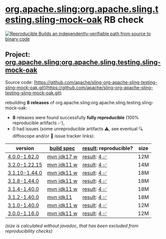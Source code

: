 [org.apache.sling:org.apache.sling.testing.sling-mock-oak](https://central.sonatype.com/artifact/org.apache.sling/org.apache.sling.testing.sling-mock-oak/versions) RB check
=======

[![Reproducible Builds](https://reproducible-builds.org/images/logos/rb.svg) an independently-verifiable path from source to binary code](https://reproducible-builds.org/)

## Project: [org.apache.sling:org.apache.sling.testing.sling-mock-oak](https://central.sonatype.com/artifact/org.apache.sling/org.apache.sling.testing.sling-mock-oak/versions)

Source code: [https://github.com/apache/sling-org-apache-sling-testing-sling-mock-oak.git](https://github.com/apache/sling-org-apache-sling-testing-sling-mock-oak.git)

rebuilding **8 releases** of org.apache.sling:org.apache.sling.testing.sling-mock-oak:
- **8** releases were found successfully **fully reproducible** (100% reproducible artifacts :white_check_mark:),
- 0 had issues (some unreproducible artifacts :warning:, see eventual :mag: diffoscope and/or :memo: issue tracker links):

| version | [build spec](/BUILDSPEC.md) | [result](https://reproducible-builds.org/docs/jvm/): reproducible? | size |
| -- | --------- | ------ | -- |
| [4.0.0-1.62.0](https://central.sonatype.com/artifact/org.apache.sling/org.apache.sling.testing.sling-mock-oak/4.0.0-1.62.0/pom) | [mvn jdk17 w](org.apache.sling.testing.sling-mock-oak-4.0.0-1.62.0.buildspec) | [result](org.apache.sling.testing.sling-mock-oak-4.0.0-1.62.0.buildinfo): [4 :white_check_mark: ](org.apache.sling.testing.sling-mock-oak-4.0.0-1.62.0.buildcompare) | 12M |
| [3.2.0-1.22.15](https://central.sonatype.com/artifact/org.apache.sling/org.apache.sling.testing.sling-mock-oak/3.2.0-1.22.15/pom) | [mvn jdk11 w](org.apache.sling.testing.sling-mock-oak-3.2.0-1.22.15.buildspec) | [result](org.apache.sling.testing.sling-mock-oak-3.2.0-1.22.15.buildinfo): [4 :white_check_mark: ](org.apache.sling.testing.sling-mock-oak-3.2.0-1.22.15.buildcompare) | 14M |
| [3.1.10-1.44.0](https://central.sonatype.com/artifact/org.apache.sling/org.apache.sling.testing.sling-mock-oak/3.1.10-1.44.0/pom) | [mvn jdk11 w](org.apache.sling.testing.sling-mock-oak-3.1.10-1.44.0.buildspec) | [result](org.apache.sling.testing.sling-mock-oak-3.1.10-1.44.0.buildinfo): [4 :white_check_mark: ](org.apache.sling.testing.sling-mock-oak-3.1.10-1.44.0.buildcompare) | 18M |
| [3.1.8-1.44.0](https://central.sonatype.com/artifact/org.apache.sling/org.apache.sling.testing.sling-mock-oak/3.1.8-1.44.0/pom) | [mvn jdk11 w](org.apache.sling.testing.sling-mock-oak-3.1.8-1.44.0.buildspec) | [result](org.apache.sling.testing.sling-mock-oak-3.1.8-1.44.0.buildinfo): [4 :white_check_mark: ](org.apache.sling.testing.sling-mock-oak-3.1.8-1.44.0.buildcompare) | 18M |
| [3.1.4-1.40.0](https://central.sonatype.com/artifact/org.apache.sling/org.apache.sling.testing.sling-mock-oak/3.1.4-1.40.0/pom) | [mvn jdk11 w](org.apache.sling.testing.sling-mock-oak-3.1.4-1.40.0.buildspec) | [result](org.apache.sling.testing.sling-mock-oak-3.1.4-1.40.0.buildinfo): [4 :white_check_mark: ](org.apache.sling.testing.sling-mock-oak-3.1.4-1.40.0.buildcompare) | 18M |
| [3.1.2-1.40.0](https://central.sonatype.com/artifact/org.apache.sling/org.apache.sling.testing.sling-mock-oak/3.1.2-1.40.0/pom) | [mvn jdk11](org.apache.sling.testing.sling-mock-oak-3.1.2-1.40.0.buildspec) | [result](org.apache.sling.testing.sling-mock-oak-3.1.2-1.40.0.buildinfo): [4 :white_check_mark: ](org.apache.sling.testing.sling-mock-oak-3.1.2-1.40.0.buildcompare) | 18M |
| [3.1.0-1.40.0](https://central.sonatype.com/artifact/org.apache.sling/org.apache.sling.testing.sling-mock-oak/3.1.0-1.40.0/pom) | [mvn jdk11 w](org.apache.sling.testing.sling-mock-oak-3.1.0-1.40.0.buildspec) | [result](org.apache.sling.testing.sling-mock-oak-3.1.0-1.40.0.buildinfo): [4 :white_check_mark: ](org.apache.sling.testing.sling-mock-oak-3.1.0-1.40.0.buildcompare) | 12M |
| [3.0.0-1.16.0](https://central.sonatype.com/artifact/org.apache.sling/org.apache.sling.testing.sling-mock-oak/3.0.0-1.16.0/pom) | [mvn jdk11 w](org.apache.sling.testing.sling-mock-oak-3.0.0-1.16.0.buildspec) | [result](org.apache.sling.testing.sling-mock-oak-3.0.0-1.16.0.buildinfo): [4 :white_check_mark: ](org.apache.sling.testing.sling-mock-oak-3.0.0-1.16.0.buildcompare) | 12M |

<i>(size is calculated without javadoc, that has been excluded from reproducibility checks)</i>

